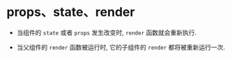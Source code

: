 # props、state、render

- 当组件的 `state` 或者 `props` 发生改变时, `render` 函数就会重新执行.

- 当父组件的 `render` 函数被运行时, 它的子组件的 `render` 都将被重新运行一次.